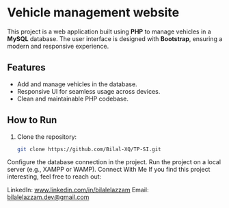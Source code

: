 # Vehicle management website

This project is a web application built using **PHP** to manage vehicles in a **MySQL** database. The user interface is designed with **Bootstrap**, ensuring a modern and responsive experience.

## Features
- Add and manage vehicles in the database.
- Responsive UI for seamless usage across devices.
- Clean and maintainable PHP codebase.

## How to Run
1. Clone the repository:
   ```bash
   git clone https://github.com/Bilal-XQ/TP-SI.git
Configure the database connection in the project.
Run the project on a local server (e.g., XAMPP or WAMP).
Connect With Me
If you find this project interesting, feel free to reach out:

LinkedIn: www.linkedin.com/in/bilalelazzam
Email: bilalelazzam.dev@gmail.com
